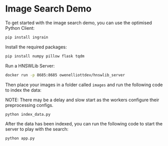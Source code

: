 # Image Search Demo

To get started with the image search demo, you can use the optimised Python Client:

```bash
pip install ingrain
```

Install the required packages:

```bash
pip install numpy pillow flask tqdm
```

Run a HNSWLib Server:

```bash
docker run -p 8685:8685 owenelliottdev/hnswlib_server
```

Then place your images in a folder called `images` and run the following code to index the data:

NOTE: There may be a delay and slow start as the workers configure their preprocessing configs.
```bash
python index_data.py
```

After the data has been indexed, you can run the following code to start the server to play with the search:

```bash
python app.py
```
